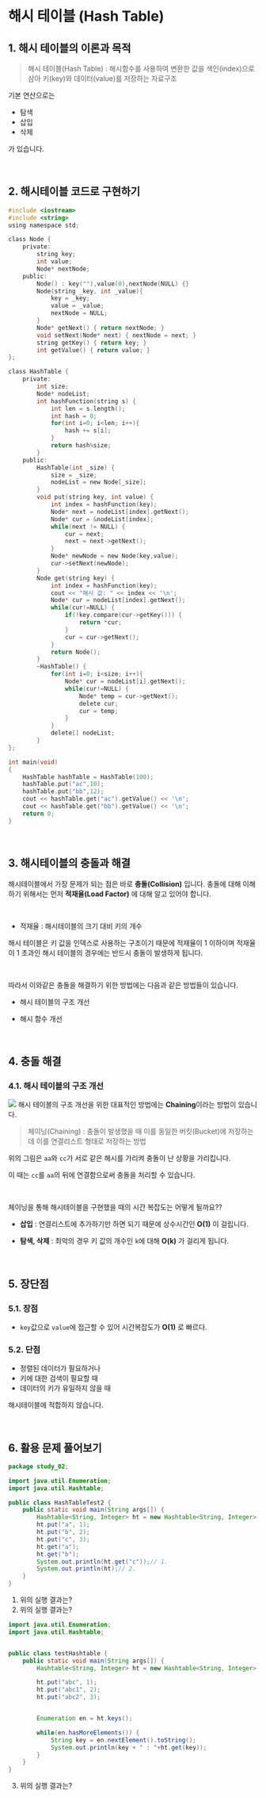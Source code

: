 # 해시 테이블 (Hash Table)

## 1. 해시 테이블의 이론과 목적
> 해시 테이블(Hash Table) : 해시함수를 사용하여 변환한 값을 색인(index)으로 삼아 키(key)와 데이터(value)를 저장하는 자료구조

기본 연산으로는 
- 탐색
- 삽입
- 삭제

가 있습니다.

<br>

## 2. 해시테이블 코드로 구현하기
```c
#include <iostream>
#include <string>
using namespace std;

class Node {
    private: 
        string key;
        int value;
        Node* nextNode;
    public:
        Node() : key(""),value(0),nextNode(NULL) {}
        Node(string _key, int _value){
            key = _key;
            value = _value;
            nextNode = NULL;
        }
        Node* getNext() { return nextNode; }
        void setNext(Node* next) { nextNode = next; }
        string getKey() { return key; }
        int getValue() { return value; }
};

class HashTable {
    private:
        int size;
        Node* nodeList;
        int hashFunction(string s) { 
            int len = s.length();
            int hash = 0;
            for(int i=0; i<len; i++){
                hash += s[i];
            }
            return hash%size;
        }
    public:
        HashTable(int _size) {
            size = _size;
            nodeList = new Node[_size];
        }
        void put(string key, int value) {
            int index = hashFunction(key);
            Node* next = nodeList[index].getNext();
            Node* cur = &nodeList[index];
            while(next != NULL) {
                cur = next;
                next = next->getNext();
            }
            Node* newNode = new Node(key,value);
            cur->setNext(newNode);
        }
        Node get(string key) {
            int index = hashFunction(key);
            cout << "해시 값: " << index << '\n';
            Node* cur = nodeList[index].getNext();
            while(cur!=NULL) {
                if(!key.compare(cur->getKey())) {
                    return *cur;
                }
                cur = cur->getNext();
            }
            return Node();
        }
        ~HashTable() {
            for(int i=0; i<size; i++){
                Node* cur = nodeList[i].getNext();
                while(cur!=NULL) {
                    Node* temp = cur->getNext();
                    delete cur;
                    cur = temp;
                }
            }
            delete[] nodeList;
        }
};

int main(void)
{
    HashTable hashTable = HashTable(100);
    hashTable.put("ac",10);
    hashTable.put("bb",12);
    cout << hashTable.get("ac").getValue() << '\n';
    cout << hashTable.get("bb").getValue() << '\n';
    return 0;
}
```

<br>

## 3. 해시테이블의 충돌과 해결
해시테이블에서 가장 문제가 되는 점은 바로 **충돌(Collision)** 입니다.
충돌에 대해 이해하기 위해서는 먼저 **적재율(Load Factor)** 에 대해 알고 있어야 합니다.

<br>

- 적재율 : 해시테이블의 크기 대비 키의 개수

해시 테이블은 키 값을 인덱스로 사용하는 구조이기 때문에 적재율이 1 이하이며 적재율이 1 초과인 해시 테이블의 경우에는 반드시 충돌이 발생하게 됩니다.

<br>

따라서 이와같은 충돌을 해결하기 위한 방법에는 다음과 같은 방법들이 있습니다.

- 해시 테이블의 구조 개선

- 해시 함수 개선

<br>

## 4. 충돌 해결

### 4.1. 해시 테이블의 구조 개선
![](https://velog.velcdn.com/images/1109_haeun/post/41ae310f-1fe6-4197-bad7-2cf7ad29f362/image.png)
해시 테이블의 구조 개선을 위한 대표적인 방법에는 **Chaining**이라는 방법이 있습니다.

> 체이닝(Chaining) : 충돌이 발생했을 때 이를 동일한 버킷(Bucket)에 저장하는데 이를 연결리스트 형태로 저장하는 방법

위의 그림은 `aa`와 `cc`가 서로 같은 해시를 가리켜 충돌이 난 상황을 가리킵니다.

이 때는 `cc`를 `aa`의 뒤에 연결함으로써 충돌을 처리할 수 있습니다.

<br>

체이닝을 통해 해시테이블을 구현했을 때의 시간 복잡도는 어떻게 될까요??

- **삽입** : 연결리스트에 추가하기만 하면 되기 때문에 상수시간인 **O(1)** 이 걸립니다.

- **탐색, 삭제** : 최악의 경우 키 값의 개수인 `k`에 대해 **O(k)** 가 걸리게 됩니다.

<br>

## 5. 장단점
### 5.1. 장점
- `key`값으로 `value`에 접근할 수 있어 시간복잡도가 **O(1)** 로 빠르다.

### 5.2. 단점
- 정렬된 데이터가 필요하거나
- 키에 대한 검색이 필요할 때
- 데이터의 키가 유일하지 않을 때

해시테이블에 적합하지 않습니다.

<br>

## 6. 활용 문제 풀어보기
```java
package study_02;

import java.util.Enumeration;
import java.util.Hashtable;

public class HashTableTest2 {
	public static void main(String args[]) {
		Hashtable<String, Integer> ht = new Hashtable<String, Integer>();
		ht.put("a", 1);
		ht.put("b", 2);
		ht.put("c", 3);
		ht.get("a");
		ht.get("b");
		System.out.println(ht.get("c"));// 1.
		System.out.println(ht);// 2.
	}
}
```
1. 위의 실행 결과는?
2. 위의 실행 결과는?

```java
import java.util.Enumeration;
import java.util.Hashtable;


public class testHashtable {
	public static void main(String args[]) {
		Hashtable<String, Integer> ht = new Hashtable<String, Integer>();

		ht.put("abc", 1);
		ht.put("abc1", 2);
		ht.put("abc2", 3);


		Enumeration en = ht.keys();

		while(en.hasMoreElements()) {
			String key = en.nextElement().toString();
			System.out.println(key + " : "+ht.get(key));
		}
	}
}
```
3. 위의 실행 결과는?